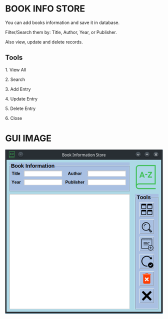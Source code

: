 # BOOK INFO STORE

<p> You can add books information and save it in database. </p>
<p> Filter/Search them by: Title, Author, Year, or Publisher. </p>
<p> Also view, update and delete records. </p>

## Tools
<p> 1. View All </p>
<p> 2. Search </p>
<p> 3. Add Entry </p>
<p> 4. Update Entry</p>
<p> 5. Delete Entry</p>
<p> 6. Close </p>


# GUI IMAGE
<img src="GUI.png"></img>